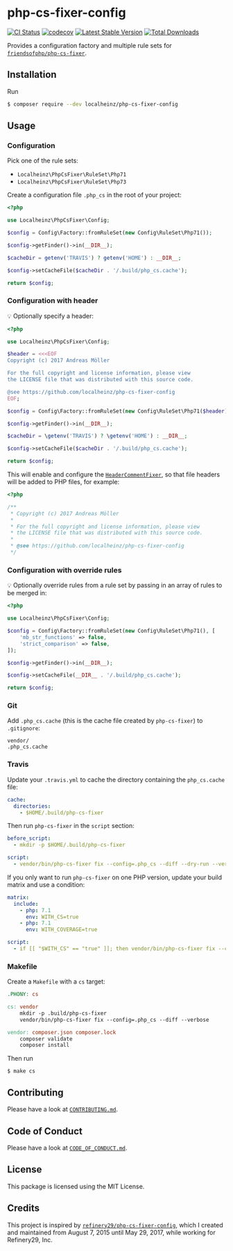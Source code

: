 # php-cs-fixer-config

[![CI Status](https://github.com/localheinz/php-cs-fixer-config/workflows/Continuous%20Integration/badge.svg)](https://github.com/localheinz/php-cs-fixer-config/actions)
[![codecov](https://codecov.io/gh/localheinz/php-cs-fixer-config/branch/master/graph/badge.svg)](https://codecov.io/gh/localheinz/php-cs-fixer-config)
[![Latest Stable Version](https://poser.pugx.org/localheinz/php-cs-fixer-config/v/stable)](https://packagist.org/packages/localheinz/php-cs-fixer-config)
[![Total Downloads](https://poser.pugx.org/localheinz/php-cs-fixer-config/downloads)](https://packagist.org/packages/localheinz/php-cs-fixer-config)

Provides a configuration factory and multiple rule sets for [`friendsofphp/php-cs-fixer`](http://github.com/FriendsOfPHP/PHP-CS-Fixer).

## Installation

Run

```sh
$ composer require --dev localheinz/php-cs-fixer-config
```

## Usage

### Configuration

Pick one of the rule sets:

* `Localheinz\PhpCsFixer\RuleSet\Php71`
* `Localheinz\PhpCsFixer\RuleSet\Php73`

Create a configuration file `.php_cs` in the root of your project:

```php
<?php

use Localheinz\PhpCsFixer\Config;

$config = Config\Factory::fromRuleSet(new Config\RuleSet\Php71());

$config->getFinder()->in(__DIR__);

$cacheDir = getenv('TRAVIS') ? getenv('HOME') : __DIR__;

$config->setCacheFile($cacheDir . '/.build/php_cs.cache');

return $config;
```

### Configuration with header

:bulb: Optionally specify a header:

```php
<?php

use Localheinz\PhpCsFixer\Config;

$header = <<<EOF
Copyright (c) 2017 Andreas Möller

For the full copyright and license information, please view
the LICENSE file that was distributed with this source code.

@see https://github.com/localheinz/php-cs-fixer-config
EOF;

$config = Config\Factory::fromRuleSet(new Config\RuleSet\Php71($header));

$config->getFinder()->in(__DIR__);

$cacheDir = \getenv('TRAVIS') ? \getenv('HOME') : __DIR__;

$config->setCacheFile($cacheDir . '/.build/php_cs.cache');

return $config;
```

This will enable and configure the [`HeaderCommentFixer`](https://github.com/FriendsOfPHP/PHP-CS-Fixer/blob/v2.1.1/src/Fixer/Comment/HeaderCommentFixer.php), so that
file headers will be added to PHP files, for example:

```php
<?php

/**
 * Copyright (c) 2017 Andreas Möller
 *
 * For the full copyright and license information, please view
 * the LICENSE file that was distributed with this source code.
 *
 * @see https://github.com/localheinz/php-cs-fixer-config
 */
```

### Configuration with override rules

:bulb: Optionally override rules from a rule set by passing in an array of rules to be merged in:

```php
<?php

use Localheinz\PhpCsFixer\Config;

$config = Config\Factory::fromRuleSet(new Config\RuleSet\Php71(), [
    'mb_str_functions' => false,
    'strict_comparison' => false,
]);

$config->getFinder()->in(__DIR__);

$config->setCacheFile(__DIR__ . '/.build/php_cs.cache');

return $config;
```

### Git

Add `.php_cs.cache` (this is the cache file created by `php-cs-fixer`) to `.gitignore`:

```
vendor/
.php_cs.cache
```

### Travis

Update your `.travis.yml` to cache the directory containing the `php_cs.cache` file:

```yml
cache:
  directories:
    - $HOME/.build/php-cs-fixer
```

Then run `php-cs-fixer` in the `script` section:

```yml
before_script:
  - mkdir -p $HOME/.build/php-cs-fixer

script:
  - vendor/bin/php-cs-fixer fix --config=.php_cs --diff --dry-run --verbose
```

If you only want to run `php-cs-fixer` on one PHP version, update your build matrix and use a condition:

```yml
matrix:
  include:
    - php: 7.1
      env: WITH_CS=true
    - php: 7.1
      env: WITH_COVERAGE=true

script:
  - if [[ "$WITH_CS" == "true" ]]; then vendor/bin/php-cs-fixer fix --config=.php_cs --diff --dry-run --verbose; fi
```

### Makefile

Create a `Makefile` with a `cs` target:

```Makefile
.PHONY: cs

cs: vendor
	mkdir -p .build/php-cs-fixer
	vendor/bin/php-cs-fixer fix --config=.php_cs --diff --verbose

vendor: composer.json composer.lock
	composer validate
	composer install

```

Then run

```
$ make cs
```

## Contributing

Please have a look at [`CONTRIBUTING.md`](.github/CONTRIBUTING.md).

## Code of Conduct

Please have a look at [`CODE_OF_CONDUCT.md`](.github/CODE_OF_CONDUCT.md).

## License

This package is licensed using the MIT License.

## Credits

This project is inspired by [`refinery29/php-cs-fixer-config`](http://github.com/refinery29/php-cs-fixer-config), which I created and maintained from August 7, 2015 until May 29, 2017, while working for Refinery29, Inc.
